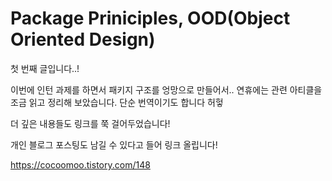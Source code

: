 # Package Priniciples, OOD(Object Oriented Design)
첫 번째 글입니다..!

이번에 인턴 과제를 하면서 패키지 구조를 엉망으로 만들어서.. 
연휴에는 관련 아티클을 조금 읽고 정리해 보았습니다.
단순 번역이기도 합니다 허헣

더 깊은 내용들도 링크를 쭉 걸어두었습니다! 

개인 블로그 포스팅도 남길 수 있다고 들어 링크 올립니다! 

https://cocoomoo.tistory.com/148

